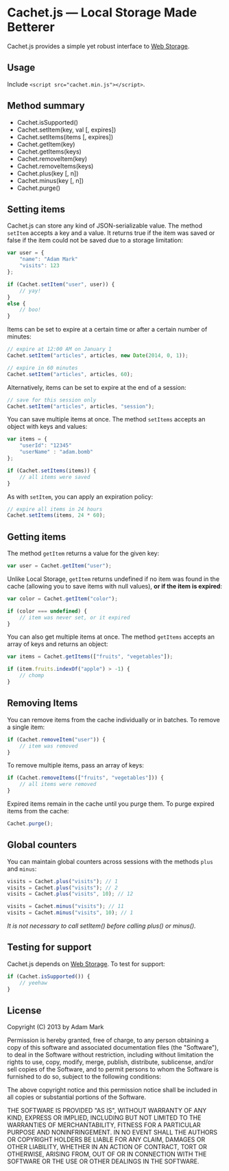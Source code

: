 # Cachet.js — Local Storage Made Betterer

Cachet.js provides a simple yet robust interface to [Web Storage][1].

## Usage

Include `<script src="cachet.min.js"></script>`.

## Method summary

* Cachet.isSupported()
* Cachet.setItem(key, val [, expires])
* Cachet.setItems(items [, expires])
* Cachet.getItem(key)
* Cachet.getItems(keys)
* Cachet.removeItem(key)
* Cachet.removeItems(keys)
* Cachet.plus(key [, n])
* Cachet.minus(key [, n])
* Cachet.purge()

## Setting items

Cachet.js can store any kind of JSON-serializable value. The method `setItem`
accepts a key and a value. It returns true if the item was saved or false if
the item could not be saved due to a storage limitation:

``` javascript
var user = {
    "name": "Adam Mark"
    "visits": 123
};

if (Cachet.setItem("user", user)) {
    // yay!
}
else {
    // boo!
}
```

Items can be set to expire at a certain time or after a certain number of
minutes:

``` javascript
// expire at 12:00 AM on January 1
Cachet.setItem("articles", articles, new Date(2014, 0, 1));

// expire in 60 minutes
Cachet.setItem("articles", articles, 60);
```

Alternatively, items can be set to expire at the end of a session:

``` javascript
// save for this session only
Cachet.setItem("articles", articles, "session");
```

You can save multiple items at once. The method `setItems` accepts an object
with keys and values:

``` javascript
var items = {
    "userId": "12345"
    "userName" : "adam.bomb"
};

if (Cachet.setItems(items)) {
    // all items were saved
}
```

As with `setItem`, you can apply an expiration policy:

``` javascript
// expire all items in 24 hours
Cachet.setItems(items, 24 * 60);
```

## Getting items

The method `getItem` returns a value for the given key:

``` javascript
var user = Cachet.getItem("user");
```

Unlike Local Storage, `getItem` returns undefined if no item was found in the
cache (allowing you to save items with null values), **or if the item is
expired**:

``` javascript
var color = Cachet.getItem("color");

if (color === undefined) {
    // item was never set, or it expired
}
```

You can also get multiple items at once. The method `getItems` accepts an
array of keys and returns an object:

``` javascript
var items = Cachet.getItems(["fruits", "vegetables"]);

if (item.fruits.indexOf("apple") > -1) {
    // chomp
}
```

## Removing Items

You can remove items from the cache individually or in batches. To remove a
single item:

``` javascript
if (Cachet.removeItem("user")) {
    // item was removed
}
```

To remove multiple items, pass an array of keys:

``` javascript
if (Cachet.removeItems(["fruits", "vegetables"])) {
    // all items were removed
}
```

Expired items remain in the cache until you purge them. To purge expired
items from the cache:

``` javascript
Cachet.purge();
```

## Global counters

You can maintain global counters across sessions with the methods `plus` and
`minus`:

``` javascript
visits = Cachet.plus("visits"); // 1
visits = Cachet.plus("visits"); // 2
visits = Cachet.plus("visits", 10); // 12

visits = Cachet.minus("visits"); // 11
visits = Cachet.minus("visits", 10); // 1
```

*It is not necessary to call setItem() before calling plus() or minus().*

## Testing for support

Cachet.js depends on [Web Storage][1]. To test for support:

``` javascript
if (Cachet.isSupported()) {
    // yeehaw
}
```

## License

Copyright (C) 2013 by Adam Mark

Permission is hereby granted, free of charge, to any person obtaining a copy
of this software and associated documentation files (the "Software"), to deal
in the Software without restriction, including without limitation the rights
to use, copy, modify, merge, publish, distribute, sublicense, and/or sell
copies of the Software, and to permit persons to whom the Software is
furnished to do so, subject to the following conditions:

The above copyright notice and this permission notice shall be included in
all copies or substantial portions of the Software.

THE SOFTWARE IS PROVIDED "AS IS", WITHOUT WARRANTY OF ANY KIND, EXPRESS OR
IMPLIED, INCLUDING BUT NOT LIMITED TO THE WARRANTIES OF MERCHANTABILITY,
FITNESS FOR A PARTICULAR PURPOSE AND NONINFRINGEMENT. IN NO EVENT SHALL THE
AUTHORS OR COPYRIGHT HOLDERS BE LIABLE FOR ANY CLAIM, DAMAGES OR OTHER
LIABILITY, WHETHER IN AN ACTION OF CONTRACT, TORT OR OTHERWISE, ARISING FROM,
OUT OF OR IN CONNECTION WITH THE SOFTWARE OR THE USE OR OTHER DEALINGS IN
THE SOFTWARE.

[1]: http://dev.opera.com/articles/view/web-storage/